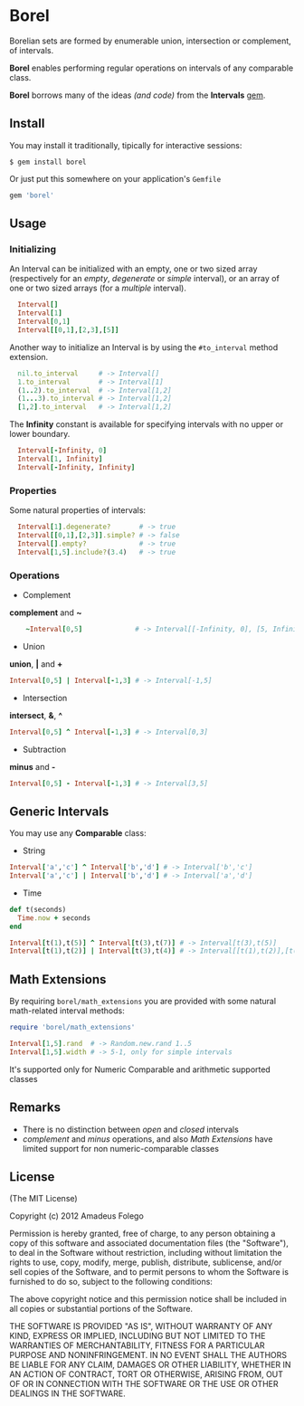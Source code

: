 Borel
=====

Borelian sets are formed by enumerable union, intersection or
 complement, of intervals.

**Borel** enables performing regular operations on intervals
 of any comparable class.

**Borel** borrows many of the ideas _(and code)_
 from the  **Intervals** [gem][1].

[1]: http://intervals.rubyforge.org

Install
-------

You may install it traditionally, tipically for interactive sessions:

    $ gem install borel

Or just put this somewhere on your application's `Gemfile`

```ruby
gem 'borel'
```

Usage
-----

### Initializing

An Interval can be initialized with an empty, one or two sized array
 (respectively for an _empty_, _degenerate_ or _simple_ interval), or
 an array of one or two sized arrays (for a _multiple_ interval).

```ruby
  Interval[]
  Interval[1]
  Interval[0,1]
  Interval[[0,1],[2,3],[5]]
```

Another way to initialize an Interval is by using the
 `#to_interval` method extension.

```ruby
  nil.to_interval     # -> Interval[]
  1.to_interval       # -> Interval[1]
  (1..2).to_interval  # -> Interval[1,2]
  (1...3).to_interval # -> Interval[1,2]
  [1,2].to_interval   # -> Interval[1,2]
```

The **Infinity** constant is available for specifying intervals
 with no upper or lower boundary.

```ruby
  Interval[-Infinity, 0]
  Interval[1, Infinity]
  Interval[-Infinity, Infinity]
```

### Properties

Some natural properties of intervals:

```ruby
  Interval[1].degenerate?       # -> true
  Interval[[0,1],[2,3]].simple? # -> false
  Interval[].empty?             # -> true
  Interval[1,5].include?(3.4)   # -> true
```

### Operations

* Complement

__complement__ and __~__

```ruby
    ~Interval[0,5]             # -> Interval[[-Infinity, 0], [5, Infinity]]
```

* Union

__union__, __|__ and __+__

```ruby
Interval[0,5] | Interval[-1,3] # -> Interval[-1,5]
```

* Intersection

__intersect__, __&__, __^__

```ruby
Interval[0,5] ^ Interval[-1,3] # -> Interval[0,3]
```

* Subtraction

__minus__ and __-__

```ruby
Interval[0,5] - Interval[-1,3] # -> Interval[3,5]
```

Generic Intervals
-----------------

You may use any **Comparable** class:

* String

```ruby
Interval['a','c'] ^ Interval['b','d'] # -> Interval['b','c']
Interval['a','c'] | Interval['b','d'] # -> Interval['a','d']
```

* Time

```ruby
def t(seconds)
  Time.now + seconds
end

Interval[t(1),t(5)] ^ Interval[t(3),t(7)] # -> Interval[t(3),t(5)]
Interval[t(1),t(2)] | Interval[t(3),t(4)] # -> Interval[[t(1),t(2)],[t(3),t(4)]]
```

Math Extensions
---------------

By requiring `borel/math_extensions` you are provided with some natural
math-related interval methods:

```ruby
require 'borel/math_extensions'

Interval[1,5].rand  # -> Random.new.rand 1..5
Interval[1,5].width # -> 5-1, only for simple intervals
```

It's supported only for Numeric Comparable and arithmetic supported classes

Remarks
-------

* There is no distinction between _open_ and _closed_ intervals
* _complement_ and _minus_ operations, and also _Math Extensions_ have limited
support for non numeric-comparable classes

License
-------

(The MIT License)

Copyright (c) 2012 Amadeus Folego

Permission is hereby granted, free of charge, to any person obtaining a copy
of this software and associated documentation files (the "Software"), to
deal in the Software without restriction, including without limitation the
rights to use, copy, modify, merge, publish, distribute, sublicense, and/or
sell copies of the Software, and to permit persons to whom the Software is
furnished to do so, subject to the following conditions:

The above copyright notice and this permission notice shall be included in
all copies or substantial portions of the Software.

THE SOFTWARE IS PROVIDED "AS IS", WITHOUT WARRANTY OF ANY KIND, EXPRESS OR
IMPLIED, INCLUDING BUT NOT LIMITED TO THE WARRANTIES OF MERCHANTABILITY,
FITNESS FOR A PARTICULAR PURPOSE AND NONINFRINGEMENT. IN NO EVENT SHALL
THE AUTHORS BE LIABLE FOR ANY CLAIM, DAMAGES OR OTHER LIABILITY, WHETHER
IN AN ACTION OF CONTRACT, TORT OR OTHERWISE, ARISING FROM, OUT OF OR IN
CONNECTION WITH THE SOFTWARE OR THE USE OR OTHER DEALINGS IN THE SOFTWARE.
